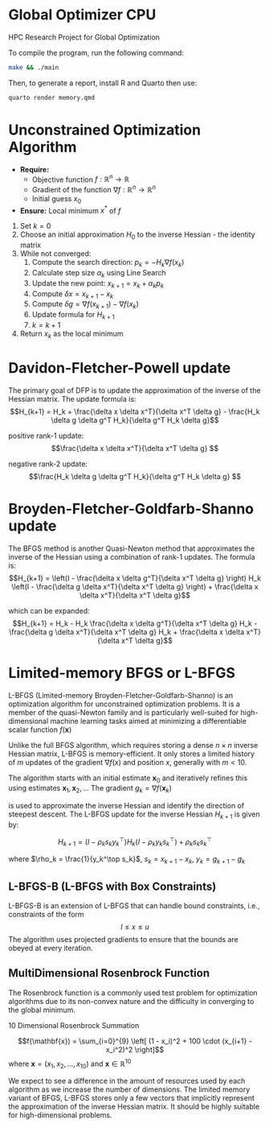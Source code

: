 # Global Optimizer CPU
HPC Research Project for Global Optimization


To compile the program, run the following command:

```bash
make && ./main
```

Then, to generate a report, install R and Quarto then use:

```bash
quarto render memory.qmd
```

# Unconstrained Optimization Algorithm
-   **Require:**
    -   Objective function $f: \mathbb{R}^n \rightarrow \mathbb{R}$
    -   Gradient of the function $\nabla f: \mathbb{R}^n \rightarrow \mathbb{R}^n$
    -   Initial guess $x_0$
-   **Ensure:** Local minimum $x^*$ of $f$

1.  Set $k = 0$
2.  Choose an initial approximation $H_0$ to the inverse Hessian - the identity matrix
3.  While not converged:
    1.  Compute the search direction: $p_k = -H_k \nabla f(x_k)$
    2.  Calculate step size $\alpha_k$ using Line Search
    3.  Update the new point: $x_{k+1} = x_k + \alpha_k p_k$
    4.  Compute $\delta x = x_{k+1} - x_k$
    5.  Compute $\delta g = \nabla f(x_{k+1}) - \nabla f(x_k)$
    6.  Update formula for $H_{k+1}$
    7.  $k = k + 1$
4.  Return $x_k$ as the local minimum

# Davidon-Fletcher-Powell update
The primary goal of DFP is to update the approximation of the inverse of the Hessian matrix.
The update formula is: 
$$H_{k+1} = H_k + \frac{\delta x \delta x^T}{\delta x^T \delta g} - \frac{H_k \delta g \delta g^T H_k}{\delta g^T H_k \delta g}$$

positive rank-1 update: $$\frac{\delta x \delta x^T}{\delta x^T \delta g} $$

negative rank-2 update: $$\frac{H_k \delta g \delta g^T H_k}{\delta g^T H_k \delta g} $$

# Broyden-Fletcher-Goldfarb-Shanno update
The BFGS method is another Quasi-Newton method that approximates the inverse of the Hessian using a combination of rank-1 updates.
The formula is: $$H_{k+1} = \left(I - \frac{\delta x \delta g^T}{\delta x^T \delta g} \right) H_k \left(I - \frac{\delta g \delta x^T}{\delta x^T \delta g} \right) + \frac{\delta x \delta x^T}{\delta x^T \delta g}$$

which can be expanded: $$H_{k+1} = H_k - H_k \frac{\delta x \delta g^T}{\delta x^T \delta g} H_k - \frac{\delta g \delta x^T}{\delta x^T \delta g} H_k + \frac{\delta x \delta x^T}{\delta x^T \delta g}$$

# Limited-memory BFGS or L-BFGS
L-BFGS (Limited-memory Broyden-Fletcher-Goldfarb-Shanno) is an optimization algorithm for unconstrained optimization problems.
It is a member of the quasi-Newton family and is particularly well-suited for high-dimensional machine learning tasks aimed at minimizing a differentiable scalar function $f(\mathbf{x})$

Unlike the full BFGS algorithm, which requires storing a dense $n \times n$ inverse Hessian matrix, L-BFGS is memory-efficient.
It only stores a limited history of $m$ updates of the gradient $\nabla f(x)$ and position $x$, generally with $m < 10$.

The algorithm starts with an initial estimate $\mathbf{x}_0$ and iteratively refines this using estimates $\mathbf{x}_1, \mathbf{x}_2, \ldots$ The gradient $g_k = \nabla f(\mathbf{x}_k)$ 

is used to approximate the inverse Hessian and identify the direction of steepest descent.
The L-BFGS update for the inverse Hessian $H_{k+1}$ is given by:

$$H_{k+1} = (I - \rho_k s_k y_k^\top) H_k (I - \rho_k y_k s_k^\top) + \rho_k s_k s_k^\top$$

where $\rho_k = \frac{1}{y_k^\top s_k}$, $s_k = x_{k+1} - x_k$, $y_k = g_{k+1} - g_k$

## L-BFGS-B (L-BFGS with Box Constraints)

L-BFGS-B is an extension of L-BFGS that can handle bound constraints, i.e., constraints of the form 
$$l \leq x \leq u$$
The algorithm uses projected gradients to ensure that the bounds are obeyed at every iteration.


## MultiDimensional Rosenbrock Function
The Rosenbrock function is a commonly used test problem for optimization algorithms due to its non-convex nature and the difficulty in converging to the global minimum. 

10 Dimensional Rosenbrock Summation

$$f(\mathbf{x}) = \sum_{i=0}^{9} \left[ (1 - x_i)^2 + 100 \cdot (x_{i+1} - x_i^2)^2 \right]$$
where $\mathbf{x} = (x_1, x_2, \ldots, x_{10})$ and $\mathbf{x} \in \mathbb{R}^{10}$

We expect to see a difference in the amount of resources used by each algorithm as we increase the number of dimensions. The limited memory variant of BFGS, L-BFGS stores only a few vectors that implicitly represent the approximation of the inverse Hessian matrix. It should be highly suitable for high-dimensional problems.
